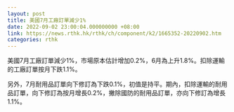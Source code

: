 ```yaml
---
layout: post
title: 美國7月工廠訂單減少1%
date: 2022-09-02 23:00:04.000000000 +08:00
link: https://news.rthk.hk/rthk/ch/component/k2/1665352-20220902.htm
categories: rthk
---
```


美國7月工廠訂單減少1%，市場原本估計增加0.2%，6月為上升1.8%。扣除運輸的工廠訂單按月下跌1.1%。

另外，7月耐用品訂單向下修訂為下跌0.1%，初值是持平。期內，扣除運輸的耐用品訂單，向下修訂為按月增長0.2%，撇除國防的耐用品訂單，亦向下修訂為增長1.1%。
